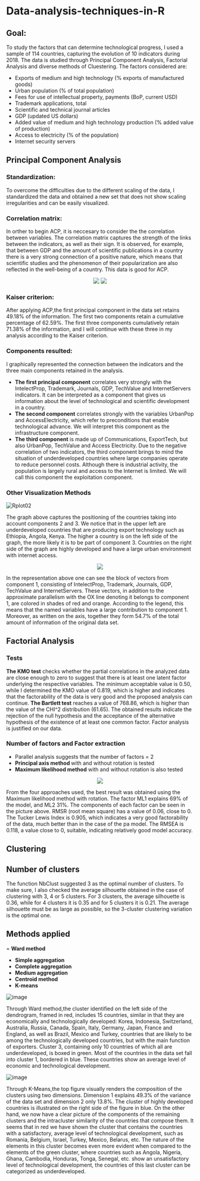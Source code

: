 # Data-analysis-techniques-in-R

## Goal: 
To study the factors that can determine technological progress, I used a sample of 114 countries, capturing the evolution of 10 indicators during 2018. The data is  studied through Principal Component Analysis, Factorial Analysis and diverse methods of Cluestering. The factors considered are:

+ Exports of medium and high technology (% exports of manufactured goods)
+ Urban population (% of total population)
+ Fees for use of intellectual property, payments (BoP, current USD)
+ Trademark applications, total
+ Scientific and technical journal articles
+ GDP (updated US dollars)
+ Added value of medium and high technology production (% added value of production)
+ Access to electricity (% of the population)
+ Internet security servers

## Principal Component Analysis
### Standardization:  
To overcome the difficulties due to the different scaling of the data, I standardized the data and obtained a new set that does not show scaling irregularities and can be easily visualized.

### Correlation matrix:
In orther to begin ACP, it is neccesary to consider the the correlation between variables. The correlation matrix captures the strength of the links between the indicators, as well as their sign. It is observed, for example, that between GDP and the amount of scientific publications in a country there is a very strong connection of a positive nature, which means that scientific studies and the phenomenon of their popularization are also reflected in the well-being of a country. This data is good for ACP.

<div align="center">
    <img src="https://user-images.githubusercontent.com/101098099/222748510-fadc907c-3a0d-45fe-94a8-680905d37587.png">
    <img src="https://user-images.githubusercontent.com/101098099/222748279-4de6db15-5995-47b0-bd0b-952395641199.png">
</div>


### Kaiser criterion:
After applying ACP,the first principal component in the data set retains 49.18% of the information. The first two components retain a cumulative percentage of 62.59%. The first three components cumulatively retain 71.38% of the information, and I will continue with these three in my analysis according to the Kaiser criterion.

### Components resulted:  
I graphically represented the connection between the indicators and the three main components retained in the analysis. 
+ <strong>The first principal component</strong> correlates very strongly with the IntelectProp, Trademark, Journals, GDP, TechValue and InternetServers indicators.
It can be interpreted as a component that gives us information about the level of technological and scientific development in a country.
+ <strong>The second component</strong> correlates strongly with the variables UrbanPop and AccessElectricity, which refer to preconditions that enable technological advance. We will interpret this component as the infrastructure component.
+ <strong>The third component</strong> is made up of Communications, ExportTech, but also UrbanPop, TechValue and Access Electricity. Due to the negative correlation of two indicators, the third component brings to mind the situation of underdeveloped countries where large companies operate to reduce personnel costs. Although there is industrial activity, the population is largely rural and access to the Internet is limited. We will call this component the exploitation component.

### Other Visualization Methods

![Rplot02](https://user-images.githubusercontent.com/101098099/222758404-f8f212a4-3f10-495e-ad84-bd7ca50cb96c.png)

The graph above captures the positioning of the countries taking into account components 2 and 3. We notice that in the upper left are underdeveloped countries that are producing export technology such as Ethiopia, Angola, Kenya. The higher a country is on the left side of the graph, the more likely it is to be part of component 3. Countries on the right side of the graph are highly developed and have a large urban environment with internet access.

<div align="center">
    <img src="https://user-images.githubusercontent.com/101098099/222754831-789c4625-ba17-4297-b17a-6fcfb2eadcd6.png">
</div>

In the representation above one can see the block of vectors from component 1, consisting of IntelectProp, Trademark, Journals, GDP, TechValue and InternetServers. These vectors, in addition to the approximate parallelism with the OX line denoting it belongs to component 1, are colored in shades of red and orange. According to the legend, this means that the named variables have a large contribution to component 1. Moreover, as written on the axis, together they form 54.7% of the total amount of information of the original data set.

## Factorial Analysis
### Tests
<strong>The KMO test</strong> checks whether the partial correlations in the analyzed data are close enough to zero to suggest that there is at least one latent factor underlying the respective variables. The minimum acceptable value is 0.50, while I determined the KMO value of 0.819, which is higher and indicates that the factorability of the data is very good and the proposed analysis can continue.
<strong>The Bartlett test</strong> reaches a value of 768.86, which is higher than the value of the CHI^2 distribution (61.65). The obtained results indicate the rejection of the null hypothesis and the acceptance of the alternative hypothesis of the existence of at least one common factor. Factor analysis is justified on our data.


### Number of factors and Factor extraction 
+ Parallel analysis suggests that the number of factors =  2
+ <strong>Principal axis method </strong>with and without rotation is tested
+ <strong>Maximum likelihood method</strong> with and without rotation is also tested

<div align="center">
    <img src="https://user-images.githubusercontent.com/101098099/222771430-8958d8df-f33e-47d7-aac8-1e7b984a9f5f.png">
</div>

From the four approaches used, the best result was obtained using the Maximum likelihood method with rotation. The factor ML1 explains 69% of the model, and ML2 31%. The components of each factor can be seen in the picture above.
RMSR (root mean square) has a value of 0.06, close to 0.
The Tucker Lewis Index is 0.905, which indicates a very good factorability of the data, much better than in the case of the pa model.
The RMSEA is 0.118, a value close to 0, suitable, indicating relatively good model accuracy.

## Clustering
## Number of clusters
The function NbClust suggested 3 as the optimal number of clusters. To make sure, I also checked the average silhouette obtained in the case of clustering with 3, 4 or 5 clusters. For 3 clusters, the average silhouette is 0.36, while for 4 clusters it is 0.35 and for 5 clusters it is 0.21. The average silhouette must be as large as possible, so the 3-cluster clustering variation is the optimal one.

## Methods applied
= <strong>Ward method</strong>
+ <strong>Simple aggregation</strong>
+ <strong>Complete aggregation</strong>
+ <strong>Medium aggregation</strong>
+ <strong>Centroid method</strong>
+ <strong>K-means</strong>

![image](https://user-images.githubusercontent.com/101098099/222777675-12ac4ae7-946a-41e0-ae9e-6fb84b7fca21.png)

Through Ward method,the cluster identified on the left side of the dendrogram, framed in red, includes 15 countries, similar in that they are economically and technologically developed: Korea, Indonesia, Switzerland, Australia, Russia, Canada, Spain, Italy, Germany, Japan, France and England, as well as Brazil, Mexico and Turkey, countries that are likely to be among the technologically developed countries, but with the main function of exporters.
Cluster 3, containing only 10 countries of which all are underdeveloped, is boxed in green. Most of the countries in the data set fall into cluster 1, bordered in blue. These countries show an average level of economic and technological development.

![image](https://user-images.githubusercontent.com/101098099/222777301-a4e1d09f-b027-4bed-b66a-e69b7f8c5833.png)

Through K-Means,the top figure visually renders the composition of the clusters using two dimensions. Dimension 1 explains 49.3% of the variance of the data set and dimension 2 only 13.8%. The cluster of highly developed countries is illustrated on the right side of the figure in blue. On the other hand, we now have a clear picture of the components of the remaining clusters and the intracluster similarity of the countries that compose them. It seems that in red we have shown the cluster that contains the countries with a satisfactory, average level of technological development, such as Romania, Belgium, Israel, Turkey, Mexico, Belarus, etc. The nature of the elements in this cluster becomes even more evident when compared to the elements of the green cluster, where countries such as Angola, Nigeria, Ghana, Cambodia, Honduras, Tonga, Senegal, etc. show an unsatisfactory level of technological development, the countries of this last cluster can be categorized as underdeveloped.
